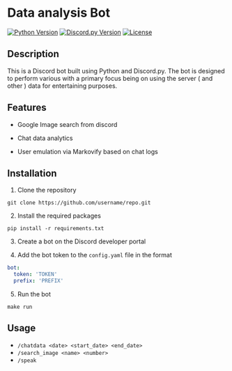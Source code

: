 # Data analysis Bot

[![Python Version](https://img.shields.io/badge/python-3.8.10-blue)](https://www.python.org/downloads/release/python-392/)
[![Discord.py Version](https://img.shields.io/badge/discord.py-2.1.0-blue)](https://pypi.org/project/discord.py/2.1.0/)
[![License](https://img.shields.io/badge/license-MIT-blue)](https://github.com/username/repo/blob/main/LICENSE)

## Description

This is a Discord bot built using Python and Discord.py. The bot is designed to perform various with a primary focus being on using the server ( and other ) data for entertaining purposes. 

## Features

- Google Image search from discord

- Chat data analytics

- User emulation via Markovify based on chat logs

## Installation

1. Clone the repository
```
git clone https://github.com/username/repo.git
```

2. Install the required packages
```
pip install -r requirements.txt
```

3. Create a bot on the Discord developer portal

4. Add the bot token to the `config.yaml` file in the format 
```yaml
bot: 
  token: 'TOKEN'
  prefix: 'PREFIX'
```

5. Run the bot
```
make run
```

## Usage

- `/chatdata <date> <start_date> <end_date>`
- `/search_image <name> <number>`
- `/speak` 



